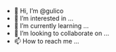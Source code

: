 - 👋 Hi, I’m @gulico
- 👀 I’m interested in ...
- 🌱 I’m currently learning ...
- 💞️ I’m looking to collaborate on ...
- 📫 How to reach me ...

<!---
gulico/gulico is a ✨ special ✨ repository because its `README.md` (this file) appears on your GitHub profile.
You can click the Preview link to take a look at your changes.
--->
